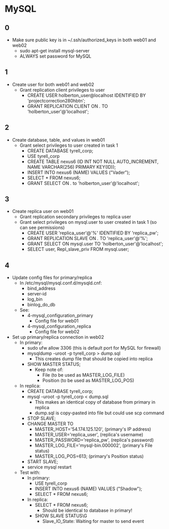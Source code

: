 # MySQL

## 0
- Make sure public key is in ~/.ssh/authorized_keys in both web01 and web02
    - sudo apt-get install mysql-server
    - ALWAYS set password for MySQL

## 1
- Create user for both web01 and web02
    - Grant replication client privileges to user
        - CREATE USER holberton_user@localhost IDENTIFIED BY 'projectcorrection280hbtn';
        - GRANT REPLICATION CLIENT ON *.* TO 'holberton_user'@'localhost';

## 2
- Create database, table, and values in web01
    - Grant select privileges to user created in task 1
        - CREATE DATABASE tyrell_corp;
        - USE tyrell_corp
        - CREATE TABLE nexus6 (ID INT NOT NULL AUTO_INCREMENT,
                               NAME VARCHAR(256)
                               PRIMARY KEY(ID));
        - INSERT INTO nexus6 (NAME) VALUES ("Vader");
        - SELECT * FROM nexus6;
        - GRANT SELECT ON *.* to 'holberton_user'@'localhost';

## 3
- Create replica user on web01
    - Grant replication secondary privileges to replica user
    - Grant select privileges on mysql.user to user created in task 1 (so can see permissions)
        - CREATE USER 'replica_user'@'%' IDENTIFIED BY 'replica_pw';
        - GRANT REPLICATION SLAVE ON *.* TO 'replica_user'@'%';
        - GRANT SELECT ON mysql.user TO 'holberton_user'@'localhost';
        - SELECT user, Repl_slave_priv FROM mysql.user;

## 4
- Update config files for primary/replica
    - In /etc/mysql/mysql.conf.d/mysqld.cnf:
        - bind_address
        - server-id
        - log_bin
        - binlog_do_db
    - See:
        - 4-mysql_configuration_primary
            - Config file for web01
        - 4-mysql_configuration_replica
            - Config file for web02
- Set up primary/replica connection in web02
    - In primary:
        - sudo ufw allow 3306 (this is default port for MySQL for firewall)
        - mysqldump -uroot -p tyrell_corp > dump.sql
            - This creates dump file that should be copied into replica
        - SHOW MASTER STATUS;
            - Keep note of:
                - File (to be used as MASTER_LOG_FILE)
                - Position (to be used as MASTER_LOG_POS)
    - In replica:
        - CREATE DATABASE tyrell_corp;
        - mysql -uroot -p tyrell_corp < dump.sql
            - This makes an identical copy of database from primary in replica
            - dump.sql is copy-pasted into file but could use scp command
        - STOP SLAVE;
        - CHANGE MASTER TO
            - MASTER_HOST='54.174.125.120', (primary's IP address)
            - MASTER_USER='replica_user', (replica's username)
            - MASTER_PASSWORD='replica_pw', (replica's password)
            - MASTER_LOG_FILE='mysql-bin.000002', (primary's File status)
            - MASTER_LOG_POS=613; (primary's Position status)
        - START SLAVE;
        - service mysql restart
    - Test with:
        - In primary:
            - USE tyrell_corp
            - INSERT INTO nexus6 (NAME) VALUES ("Shadow");
            - SELECT * FROM nexus6;
        - In replica:
            - SELECT * FROM nexus6;
                - Should be identical to database in primary!
            - SHOW SLAVE STATUS\G
                - Slave_IO_State: Waiting for master to send event
    